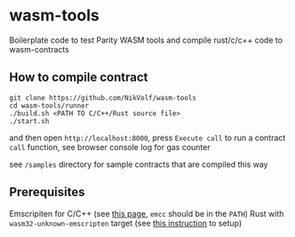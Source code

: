 # wasm-tools

Boilerplate code to test Parity WASM tools and compile rust/c/c++ code to wasm-contracts

## How to compile contract

```
git clone https://github.com/NikVolf/wasm-tools
cd wasm-tools/runner
./build.sh <PATH TO C/C++/Rust source file>
./start.sh
```

and then open `http://localhost:8000`, press `Execute call` to run a contract `call` function, see browser console log for gas counter

see `/samples` directory for sample contracts that are compiled this way

## Prerequisites 

Emscripiten for C/C++ (see [this page](http://kripken.github.io/emscripten-site/docs/getting_started/downloads.html), `emcc` should be in the `PATH`)
Rust with `wasm32-unknown-emscripten` target (see [this instruction](https://hackernoon.com/compiling-rust-to-webassembly-guide-411066a69fde) to setup)
